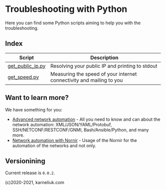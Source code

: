 # Troubleshooting with Python
Here you can find some Python scripts aiming to help you with the troubleshooting.

## Index
Script | Description
--- | --- 
 [get_public_ip.py](https://github.com/akarneliuk/nornir-network-functional/get_public_ip.py) | Resolving your public IP and printing to stdout
 [get_speed.py](https://github.com/akarneliuk/nornir-network-functional/get_speed.py) | Measuring the speed of your internet connectivity and mailing to you

## Want to learn more?
We have something for you:
- [Advanced network automation](https://training.karneliuk.com/forms/) - All you need to know and can about the network automation: XML/JSON/YAML/Protobuf, SSH/NETCONF/RESTCONF/GNMI, Bash/Ansible/Python, and many more.
- [Network automation with Nornir](https://training.karneliuk.com/network-automation-with-nornir/) - Usage of the Nornir for the automation of the networks and not only.

## Versionining 
Current release is `0.0.2`.

(c)2020-2021, karneliuk.com